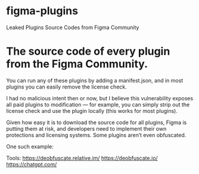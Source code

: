 # figma-plugins
Leaked Plugins Source Codes from Figma Community

<h1> The source code of every plugin from the Figma Community. </h1>

You can run any of these plugins by adding a manifest.json, and in most plugins you can easily remove the license check.

I had no malicious intent then or now, but I believe this vulnerability exposes all paid plugins to modification — for example, you can simply strip out the license check and use the plugin locally (this works for most plugins).

Given how easy it is to download the source code for all plugins, Figma is putting them at risk, and developers need to implement their own protections and licensing systems. Some plugins aren’t even obfuscated.

One such example:

Tools:
https://deobfuscate.relative.im/
https://deobfuscate.io/
https://chatgpt.com/
